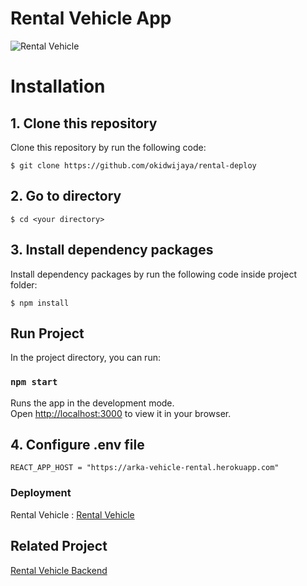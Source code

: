 # Rental Vehicle App

![Rental Vehicle](https://drive.google.com/uc?export=view&id=1FcRmroCq6whSqFiLSSeEkHLcz4JT752N) 

# Installation
## 1. Clone this repository

Clone this repository by run the following code:

```
$ git clone https://github.com/okidwijaya/rental-deploy
```
## 2. Go to directory

```
$ cd <your directory>
```

## 3. Install dependency packages

Install dependency packages by run the following code inside project folder:

```
$ npm install
```

## Run Project

In the project directory, you can run:

### `npm start`

Runs the app in the development mode.\
Open [http://localhost:3000](http://localhost:3000) to view it in your browser.

## 4. Configure .env file 

    REACT_APP_HOST = "https://arka-vehicle-rental.herokuapp.com"

### Deployment

Rental Vehicle : [Rental Vehicle](https://arkarentaldeploy.netlify.app)

## Related Project 

[Rental Vehicle Backend](https://github.com/okidwijaya/rental-vehicle) 
